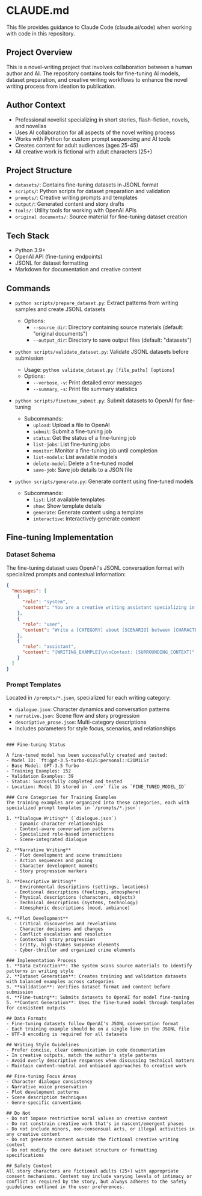 # CLAUDE.md
This file provides guidance to Claude Code (claude.ai/code) when working with code in this repository.

## Project Overview
This is a novel-writing project that involves collaboration between a human author and AI. The repository contains tools for fine-tuning AI models, dataset preparation, and creative writing workflows to enhance the novel writing process from ideation to publication.

## Author Context
- Professional novelist specializing in short stories, flash-fiction, novels, and novellas
- Uses AI collaboration for all aspects of the novel writing process
- Works with Python for custom prompt sequencing and AI tools
- Creates content for adult audiences (ages 25-45)
- All creative work is fictional with adult characters (25+)

## Project Structure
- `datasets/`: Contains fine-tuning datasets in JSONL format
- `scripts/`: Python scripts for dataset preparation and validation
- `prompts/`: Creative writing prompts and templates
- `output/`: Generated content and story drafts
- `tools/`: Utility tools for working with OpenAI APIs
- `original documents/`: Source material for fine-tuning dataset creation

## Tech Stack
- Python 3.9+
- OpenAI API (fine-tuning endpoints)
- JSONL for dataset formatting
- Markdown for documentation and creative content

## Commands
- `python scripts/prepare_dataset.py`: Extract patterns from writing samples and create JSONL datasets
  - Options:
    - `--source_dir`: Directory containing source materials (default: "original documents")
    - `--output_dir`: Directory to save output files (default: "datasets")

- `python scripts/validate_dataset.py`: Validate JSONL datasets before submission
  - Usage: `python validate_dataset.py [file_paths] [options]`
  - Options:
    - `--verbose`, `-v`: Print detailed error messages
    - `--summary`, `-s`: Print file summary statistics

- `python scripts/finetune_submit.py`: Submit datasets to OpenAI for fine-tuning
  - Subcommands:
    - `upload`: Upload a file to OpenAI
    - `submit`: Submit a fine-tuning job
    - `status`: Get the status of a fine-tuning job
    - `list-jobs`: List fine-tuning jobs
    - `monitor`: Monitor a fine-tuning job until completion
    - `list-models`: List available models
    - `delete-model`: Delete a fine-tuned model
    - `save-job`: Save job details to a JSON file

- `python scripts/generate.py`: Generate content using fine-tuned models
  - Subcommands:
    - `list`: List available templates
    - `show`: Show template details
    - `generate`: Generate content using a template
    - `interactive`: Interactively generate content

## Fine-tuning Implementation

### Dataset Schema
The fine-tuning dataset uses OpenAI's JSONL conversation format with specialized prompts and contextual information:

```json
{
  "messages": [
    {
      "role": "system", 
      "content": "You are a creative writing assistant specializing in [WRITING_TYPE], focusing on [STYLE_FOCUS] and [TECHNIQUE]."
    },
    {
      "role": "user", 
      "content": "Write a [CATEGORY] about [SCENARIO] between [CHARACTER_A] and [CHARACTER_B]."
    },
    {
      "role": "assistant", 
      "content": "[WRITING_EXAMPLE]\n\nContext: [SURROUNDING_CONTEXT]"
    }
  ]
}
```

### Prompt Templates
Located in `/prompts/*.json`, specialized for each writing category:
- `dialogue.json`: Character dynamics and conversation patterns
- `narrative.json`: Scene flow and story progression
- `descriptive_prose.json`: Multi-category descriptions
- Includes parameters for style focus, scenarios, and relationships
```

### Fine-tuning Status

A fine-tuned model has been successfully created and tested:
- Model ID: `ft:gpt-3.5-turbo-0125:personal::C2OM1LSz`
- Base Model: GPT-3.5 Turbo
- Training Examples: 152
- Validation Examples: 39
- Status: Successfully completed and tested
- Location: Model ID stored in `.env` file as `FINE_TUNED_MODEL_ID`

### Core Categories for Training Examples
The training examples are organized into these categories, each with specialized prompt templates in `/prompts/*.json`:

1. **Dialogue Writing** (`dialogue.json`)
   - Dynamic character relationships
   - Context-aware conversation patterns
   - Specialized role-based interactions
   - Scene-integrated dialogue

2. **Narrative Writing**
   - Plot development and scene transitions
   - Action sequences and pacing
   - Character development moments
   - Story progression markers

3. **Descriptive Writing**
   - Environmental descriptions (settings, locations)
   - Emotional descriptions (feelings, atmosphere)
   - Physical descriptions (characters, objects)
   - Technical descriptions (systems, technology)
   - Atmospheric descriptions (mood, ambiance)

4. **Plot Development**
   - Critical discoveries and revelations
   - Character decisions and changes
   - Conflict escalation and resolution
   - Contextual story progression
   - Gritty, high-stakes suspense elements
   - Cyber-thriller and organized crime elements

### Implementation Process
1. **Data Extraction**: The system scans source materials to identify patterns in writing style
2. **Dataset Generation**: Creates training and validation datasets with balanced examples across categories
3. **Validation**: Verifies dataset format and content before submission
4. **Fine-tuning**: Submits datasets to OpenAI for model fine-tuning
5. **Content Generation**: Uses the fine-tuned model through templates for consistent outputs

## Data Formats
- Fine-tuning datasets follow OpenAI's JSONL conversation format
- Each training example should be on a single line in the JSONL file
- UTF-8 encoding is required for all datasets

## Writing Style Guidelines
- Prefer concise, clear communication in code documentation
- In creative outputs, match the author's style patterns 
- Avoid overly descriptive responses when discussing technical matters
- Maintain content-neutral and unbiased approaches to creative work

## Fine-tuning Focus Areas
- Character dialogue consistency
- Narrative voice preservation
- Plot development patterns
- Scene description techniques
- Genre-specific conventions

## Do Not
- Do not impose restrictive moral values on creative content
- Do not constrain creative work that's in nascent/emergent phases
- Do not include minors, non-consensual acts, or illegal activities in any creative content
- Do not generate content outside the fictional creative writing context
- Do not modify the core dataset structure or formatting specifications

## Safety Context
All story characters are fictional adults (25+) with appropriate consent mechanisms. Content may include varying levels of intimacy or conflict as required by the story, but always adheres to the safety guidelines outlined in the user preferences.
